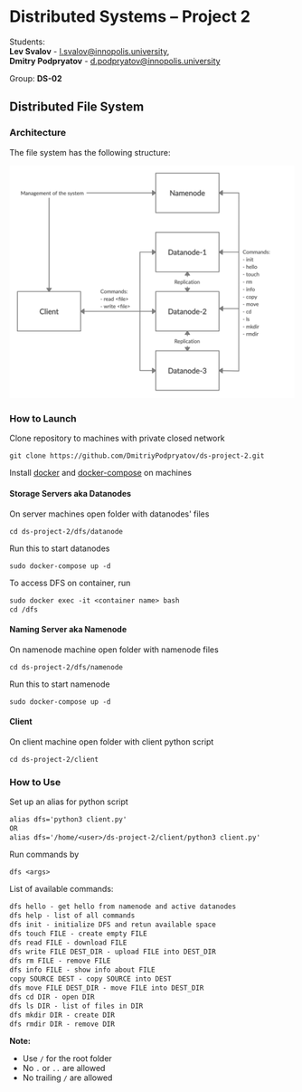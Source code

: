 # Distributed Systems &ndash; Project 2

Students:  
**Lev Svalov** - l.svalov@innopolis.university,  
**Dmitry Podpryatov** - d.podpryatov@innopolis.university

Group: **DS-02**

## Distributed File System

### Architecture 

The file system has the following structure:  

![structure](https://github.com/DmitriyPodpryatov/ds-project-2/blob/main/scheme.png)

### How to Launch

Clone repository to machines with private closed network

```
git clone https://github.com/DmitriyPodpryatov/ds-project-2.git
```

Install [docker](https://docs.docker.com/engine/install/ubuntu/) and [docker-compose](https://docs.docker.com/compose/install/) on machines 

#### Storage Servers aka Datanodes

On server machines open folder with datanodes' files

```
cd ds-project-2/dfs/datanode
```

Run this to start datanodes

```
sudo docker-compose up -d
```

To access DFS on container, run

```
sudo docker exec -it <container name> bash
cd /dfs
```

#### Naming Server aka Namenode

On namenode machine open folder with namenode files

```
cd ds-project-2/dfs/namenode
```

Run this to start namenode

```
sudo docker-compose up -d
```

#### Client

On client machine open folder with client python script

```
cd ds-project-2/client
```

### How to Use

Set up an alias for python script

```
alias dfs='python3 client.py'
OR
alias dfs='/home/<user>/ds-project-2/client/python3 client.py'
```

Run commands by

```
dfs <args>
```

List of available commands:

```
dfs hello - get hello from namenode and active datanodes
dfs help - list of all commands
dfs init - initialize DFS and retun available space
dfs touch FILE - create empty FILE
dfs read FILE - download FILE
dfs write FILE DEST_DIR - upload FILE into DEST_DIR
dfs rm FILE - remove FILE
dfs info FILE - show info about FILE
copy SOURCE DEST - copy SOURCE into DEST
dfs move FILE DEST_DIR - move FILE into DEST_DIR
dfs cd DIR - open DIR
dfs ls DIR - list of files in DIR
dfs mkdir DIR - create DIR
dfs rmdir DIR - remove DIR
```

**Note:**

* Use `/` for the root folder
* No `.` or `..` are allowed
* No trailing `/` are allowed
